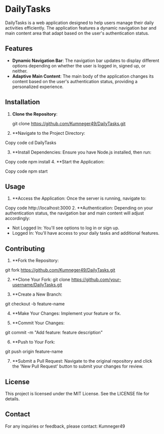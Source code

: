 # DailyTasks

DailyTasks is a web application designed to help users manage their daily activities efficiently. The application features a dynamic navigation bar and main content area that adapt based on the user's authentication status.

## Features

- **Dynamic Navigation Bar**: The navigation bar updates to display different options depending on whether the user is logged in, signed up, or neither.
- **Adaptive Main Content**: The main body of the application changes its content based on the user's authentication status, providing a personalized experience.

## Installation

1. **Clone the Repository**:

   git clone https://github.com/Kumneger49/DailyTasks.git
   
3. **Navigate to the Project Directory:

  Copy code
  cd DailyTasks
  
3. **Install Dependencies: Ensure you have Node.js installed, then run:

  Copy code
  npm install
4. **Start the Application:

Copy code
npm start

## Usage
1. **Access the Application: Once the server is running, navigate to:

Copy code
http://localhost:3000
2. **Authentication: Depending on your authentication status, the navigation bar and main content will adjust accordingly:

- Not Logged In: You'll see options to log in or sign up.
- Logged In: You'll have access to your daily tasks and additional features.
## Contributing
1. **Fork the Repository:

git fork https://github.com/Kumneger49/DailyTasks.git

2. **Clone Your Fork:
git clone https://github.com/your-username/DailyTasks.git

4. **Create a New Branch:

git checkout -b feature-name

4. **Make Your Changes: Implement your feature or fix.

5. **Commit Your Changes:
   
git commit -m "Add feature: feature description"

6. **Push to Your Fork:

git push origin feature-name

7. **Submit a Pull Request: Navigate to the original repository and click the 'New Pull Request' button to submit your changes for review.

## License
This project is licensed under the MIT License. See the LICENSE file for details.

## Contact
For any inquiries or feedback, please contact:
Kumneger49
 
